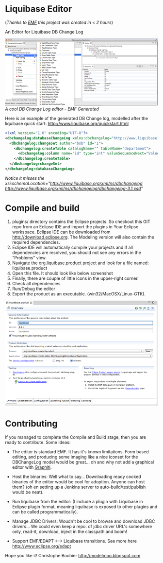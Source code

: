 Liquibase Editor 
================
(*Thanks to [EMF](http://www.eclipse.org/emf) this project was created in < 2 hours*)

An Editor for Liquibase DB Change Log

![alt tag](https://raw.githubusercontent.com/dzonekl/LiquibaseEditor/master/assets/editor-sc.png)
*A cool DB Change Log editor - EMF Generated*

Here is an example of the generated DB Change log, modelled after the liquibase quick start: 
http://www.liquibase.org/quickstart.html

```XML
<?xml version="1.0" encoding="UTF-8"?>
<dbchangelog:databaseChangeLog xmlns:dbchangelog="http://www.liquibase.org/xml/ns/dbchangelog">
  <dbchangelog:changeSet author="bob" id="1">
    <dbchangelog:createTable catalogName="" tableName="department">
      <dbchangelog:column name="id" type="int" valueSequenceNext="Value Sequence Next&#x9;"><dbchangelog:constraints nullable="false" primaryKey="true"/></dbchangelog:column>
    </dbchangelog:createTable>
  </dbchangelog:changeSet>
</dbchangelog:databaseChangeLog>
```
*Notice it misses the xsi:schemaLocation="http://www.liquibase.org/xml/ns/dbchangelog
         http://www.liquibase.org/xml/ns/dbchangelog/dbchangelog-3.1.xsd"*


# Compile and build

1. plugins/ directory contains the Eclipse projects. So checkout this GIT repo from an Eclipse IDE and import the 
plugins in Your Eclipse workspace. Eclipse IDE can be downloaded from http://download.eclipse.org. The Modeling version will also contain the required dependencies. 
2. Eclipse IDE will automatically compile your projects and if all dependencies are resolved, you should not see any errors in the "Problems" view. 
3. Navigate the org.liquibase.product project and look for a file named: liquibase.product
4. Open this file. It should look like below screenshot
5. Finally, there are couple of little icons in the upper-right corner. 
  1. Check all dependencies
  2. Run/Debug the editor
  3. Export the product as an executable. (win32/MacOSX/Linux-GTK). 


![alt tag](https://raw.githubusercontent.com/dzonekl/LiquibaseEditor/master/assets/product01-sc.png)


# Contributing 

If you managed to complete the Compile and Build stage, then you are ready to contribute. 
Some Ideas: 

* The editor is standard EMF. It has it's known limitations. Form based editing, and producing some imaging like
a nice iconset for the DBChangeLog model would be great... oh and why not add a graphical editor with [Graphiti](http://www.eclipse.org/graphiti/). 

* Host the binaries: Well what to say... Downloading ready cooked binaries of the editor would be cool for adoption. Anyone can host them? (oh en setting up a Jenkins server to auto-build/test/publish would be neat). 

* Run liquibase from the editor: (I include a plugin with Liquibase in Eclipse plugin format, meaning liquibase is exposed to other plugins and can be called programmatically). 

* Manage JDBC Drivers: Woudn't be cool to browse and download JDBC drivers... We could even keep a repo. of jdbc driver URL's somewhere only, read-it, download, inject in the classpath and boom! 

* Support EMF/EDAPT <--> Liquibase transitions. See more here http://www.eclipse.org/edapt
 

Hope you like it! 
Christophe Bouhier
http://modelmoo.blogspot.com




















